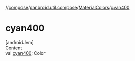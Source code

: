 //[compose](../../../index.md)/[danbroid.util.compose](../index.md)/[MaterialColors](index.md)/[cyan400](cyan400.md)



# cyan400  
[androidJvm]  
Content  
val [cyan400](cyan400.md): Color  



